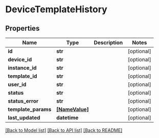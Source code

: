# DeviceTemplateHistory


## Properties
Name | Type | Description | Notes
------------ | ------------- | ------------- | -------------
**id** | **str** |  | [optional] 
**device_id** | **str** |  | [optional] 
**instance_id** | **str** |  | [optional] 
**template_id** | **str** |  | [optional] 
**user_id** | **str** |  | [optional] 
**status** | **str** |  | [optional] 
**status_error** | **str** |  | [optional] 
**template_params** | [**[NameValue]**](NameValue.md) |  | [optional] 
**last_updated** | **datetime** |  | [optional] 

[[Back to Model list]](../README.md#documentation-for-models) [[Back to API list]](../README.md#documentation-for-api-endpoints) [[Back to README]](../README.md)


